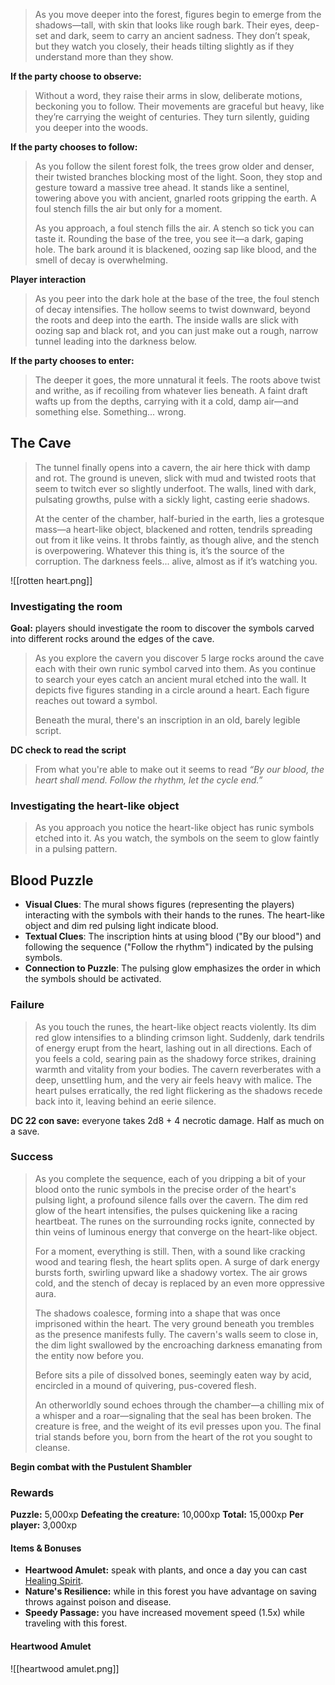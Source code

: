 >As you move deeper into the forest, figures begin to emerge from the shadows—tall, with skin that looks like rough bark. Their eyes, deep-set and dark, seem to carry an ancient sadness. They don’t speak, but they watch you closely, their heads tilting slightly as if they understand more than they show.

**If the party choose to observe:**

>Without a word, they raise their arms in slow, deliberate motions, beckoning you to follow. Their movements are graceful but heavy, like they’re carrying the weight of centuries. They turn silently, guiding you deeper into the woods.

**If the party chooses to follow:**

>As you follow the silent forest folk, the trees grow older and denser, their twisted branches blocking most of the light. Soon, they stop and gesture toward a massive tree ahead. It stands like a sentinel, towering above you with ancient, gnarled roots gripping the earth. A foul stench fills the air but only for a moment.
>
>As you approach, a foul stench fills the air. A stench so tick you can taste it. Rounding the base of the tree, you see it—a dark, gaping hole. The bark around it is blackened, oozing sap like blood, and the smell of decay is overwhelming.

**Player interaction**

>As you peer into the dark hole at the base of the tree, the foul stench of decay intensifies. The hollow seems to twist downward, beyond the roots and deep into the earth. The inside walls are slick with oozing sap and black rot, and you can just make out a rough, narrow tunnel leading into the darkness below.

**If the party chooses to enter:**

>The deeper it goes, the more unnatural it feels. The roots above twist and writhe, as if recoiling from whatever lies beneath. A faint draft wafts up from the depths, carrying with it a cold, damp air—and something else. Something... wrong.

## The Cave

>The tunnel finally opens into a cavern, the air here thick with damp and rot. The ground is uneven, slick with mud and twisted roots that seem to twitch ever so slightly underfoot. The walls, lined with dark, pulsating growths, pulse with a sickly light, casting eerie shadows.
>
>At the center of the chamber, half-buried in the earth, lies a grotesque mass—a heart-like object, blackened and rotten, tendrils spreading out from it like veins. It throbs faintly, as though alive, and the stench is overpowering. Whatever this thing is, it’s the source of the corruption. The darkness feels... alive, almost as if it’s watching you.

![[rotten heart.png]]

### Investigating the room

**Goal:** players should investigate the room to discover the symbols carved into different rocks  around the edges of the cave.

>As you explore the cavern you discover 5 large rocks around the cave each with their own runic symbol carved into them. As you continue to search your eyes catch an ancient mural etched into the wall. It depicts five figures standing in a circle around a heart. Each figure reaches out toward a symbol. 
>
>Beneath the mural, there's an inscription in an old, barely legible script.

**DC check to read the script**

>From what you're able to make out it seems to read *“By our blood, the heart shall mend. Follow the rhythm, let the cycle end.”*

### Investigating the heart-like object

>As you approach you notice the heart-like object has runic symbols etched into it. As you watch, the symbols on the seem to glow faintly in a pulsing pattern.

## Blood Puzzle

- **Visual Clues**: The mural shows figures (representing the players) interacting with the symbols with their hands to the runes. The heart-like object and dim red pulsing light indicate blood.
- **Textual Clues**: The inscription hints at using blood ("By our blood") and following the sequence ("Follow the rhythm") indicated by the pulsing symbols.
- **Connection to Puzzle**: The pulsing glow emphasizes the order in which the symbols should be activated.

### Failure

>As you touch the runes, the heart-like object reacts violently. Its dim red glow intensifies to a blinding crimson light. Suddenly, dark tendrils of energy erupt from the heart, lashing out in all directions. Each of you feels a cold, searing pain as the shadowy force strikes, draining warmth and vitality from your bodies. The cavern reverberates with a deep, unsettling hum, and the very air feels heavy with malice. The heart pulses erratically, the red light flickering as the shadows recede back into it, leaving behind an eerie silence.

**DC 22 con save:** everyone takes 2d8 + 4 necrotic damage. Half as much on a save.

### Success

>As you complete the sequence, each of you dripping a bit of your blood onto the runic symbols in the precise order of the heart's pulsing light, a profound silence falls over the cavern. The dim red glow of the heart intensifies, the pulses quickening like a racing heartbeat. The runes on the surrounding rocks ignite, connected by thin veins of luminous energy that converge on the heart-like object.
>
>For a moment, everything is still. Then, with a sound like cracking wood and tearing flesh, the heart splits open. A surge of dark energy bursts forth, swirling upward like a shadowy vortex. The air grows cold, and the stench of decay is replaced by an even more oppressive aura.
>
>The shadows coalesce, forming into a shape that was once imprisoned within the heart. The very ground beneath you trembles as the presence manifests fully. The cavern's walls seem to close in, the dim light swallowed by the encroaching darkness emanating from the entity now before you.
>
>Before sits a pile of dissolved bones, seemingly eaten way by acid, encircled in a mound of quivering, pus-covered flesh.
>
>An otherworldly sound echoes through the chamber—a chilling mix of a whisper and a roar—signaling that the seal has been broken. The creature is free, and the weight of its evil presses upon you. The final trial stands before you, born from the heart of the rot you sought to cleanse.

**Begin combat with the Pustulent Shambler**

### Rewards

**Puzzle:** 5,000xp
**Defeating the creature:** 10,000xp
**Total:** 15,000xp
**Per player:** 3,000xp

#### Items & Bonuses

- **Heartwood Amulet:** speak with plants, and once a day you can cast [Healing Spirit](https://5e.tools/spells.html#healing%20spirit_xge).
- **Nature's Resilience:** while in this forest you have advantage on saving throws against poison and disease.
- **Speedy Passage:** you have increased movement speed (1.5x) while traveling with this forest.

#### Heartwood Amulet

![[heartwood amulet.png]]